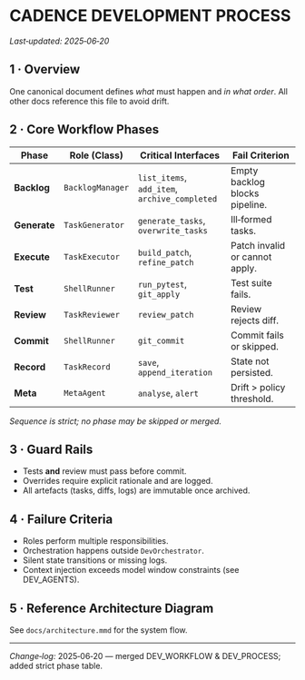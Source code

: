 
# CADENCE DEVELOPMENT PROCESS

*Last‑updated: 2025‑06‑20*

## 1 · Overview

One canonical document defines *what* must happen and *in what order*. All other docs reference this file to avoid drift.

## 2 · Core Workflow Phases

| Phase        | Role (Class)     | Critical Interfaces                           | Fail Criterion                 |
| ------------ | ---------------- | --------------------------------------------- | ------------------------------ |
| **Backlog**  | `BacklogManager` | `list_items`, `add_item`, `archive_completed` | Empty backlog blocks pipeline. |
| **Generate** | `TaskGenerator`  | `generate_tasks`, `overwrite_tasks`           | Ill‑formed tasks.              |
| **Execute**  | `TaskExecutor`   | `build_patch`, `refine_patch`                 | Patch invalid or cannot apply. |
| **Test**     | `ShellRunner`    | `run_pytest`, `git_apply`                     | Test suite fails.              |
| **Review**   | `TaskReviewer`   | `review_patch`                                | Review rejects diff.           |
| **Commit**   | `ShellRunner`    | `git_commit`                                  | Commit fails or skipped.       |
| **Record**   | `TaskRecord`     | `save`, `append_iteration`                    | State not persisted.           |
| **Meta**     | `MetaAgent`      | `analyse`, `alert`                            | Drift > policy threshold.      |

*Sequence is strict; no phase may be skipped or merged.*

## 3 · Guard Rails

* Tests **and** review must pass before commit.
* Overrides require explicit rationale and are logged.
* All artefacts (tasks, diffs, logs) are immutable once archived.

## 4 · Failure Criteria

* Roles perform multiple responsibilities.
* Orchestration happens outside `DevOrchestrator`.
* Silent state transitions or missing logs.
* Context injection exceeds model window constraints (see DEV\_AGENTS).

## 5 · Reference Architecture Diagram

See `docs/architecture.mmd` for the system flow.

---

*Change‑log:* 2025‑06‑20 — merged DEV\_WORKFLOW & DEV\_PROCESS; added strict phase table.
